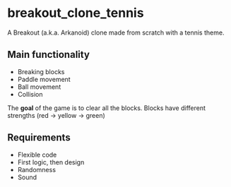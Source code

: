 # breakout_clone_tennis
A Breakout (a.k.a. Arkanoid) clone made from scratch with a tennis theme.

## Main functionality
- Breaking blocks
- Paddle movement
- Ball movement
- Collision

The **goal** of the game is to clear all the blocks. Blocks have different strengths (red -> yellow -> green)

## Requirements
- Flexible code
- First logic, then design
- Randomness
- Sound





